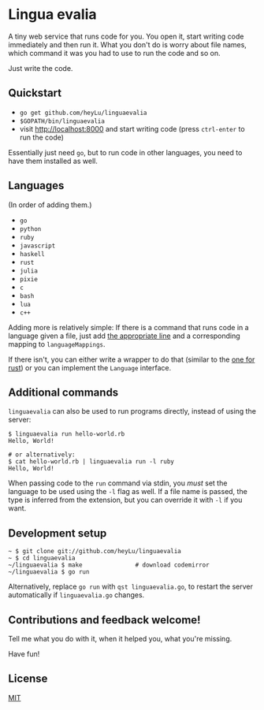 # Lingua evalia

A tiny web service that runs code for you. You open it, start writing code
immediately and then run it. What you don't do is worry about file names,
which command it was you had to use to run the code and so on.

Just write the code.

## Quickstart

* `go get github.com/heyLu/linguaevalia`
* `$GOPATH/bin/linguaevalia`
* visit <http://localhost:8000> and start writing code (press `ctrl-enter`
    to run the code)

Essentially just need `go`, but to run code in other languages, you need
to have them installed as well.

## Languages

(In order of adding them.)

- `go`
- `python`
- `ruby`
- `javascript`
- `haskell`
- `rust`
- `julia`
- `pixie`
- `c`
- `bash`
- `lua`
- `c++`

Adding more is relatively simple: If there is a command that runs code in
a language given a file, just add [the appropriate line](./linguaevalia.go#L40-L47)
and a corresponding mapping to `languageMappings`.

If there isn't, you can either write a wrapper to do that (similar to the
[one for rust](./bin/run-rust)) or you can implement the `Language`
interface.

## Additional commands

`linguaevalia` can also be used to run programs directly, instead of using the
server:

```
$ linguaevalia run hello-world.rb
Hello, World!

# or alternatively:
$ cat hello-world.rb | linguaevalia run -l ruby
Hello, World!
```

When passing code to the `run` command via stdin, you *must* set the language
to be used using the `-l` flag as well. If a file name is passed, the type is
inferred from the extension, but you can override it with `-l` if you want.

## Development setup

```
~ $ git clone git://github.com/heyLu/linguaevalia
~ $ cd linguaevalia
~/linguaevalia $ make               # download codemirror
~/linguaevalia $ go run
```

Alternatively, replace `go run` with `qst linguaevalia.go`, to restart
the server automatically if `linguaevalia.go` changes.

## Contributions and feedback welcome!

Tell me what you do with it, when it helped you, what you're missing.

Have fun!

## License

[MIT](./LICENSE)
